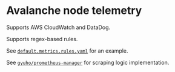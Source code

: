 
# Avalanche node telemetry

Supports AWS CloudWatch and DataDog.

Supports regex-based rules.

See [`default.metrics.rules.yaml`](https://github.com/ava-labs/avalanche-ops/blob/main/bin/avalancheup-aws/artifacts/default.metrics.rules.yaml) for an example.

See [`gyuho/prometheus-manager`](https://github.com/gyuho/prometheus-manager) for scraping logic implementation.

